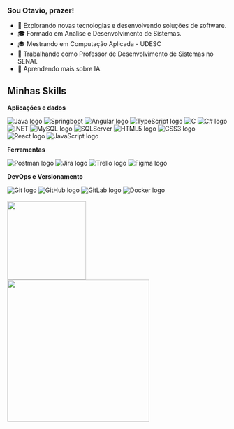 ### Sou Otavio, prazer!

- 🤔 Explorando novas tecnologias e desenvolvendo soluções de software.
- 🎓 Formado em Analise e Desenvolvimento de Sistemas.
- 🎓 Mestrando em Computação Aplicada - UDESC
- 💼 Trabalhando como Professor de Desenvolvimento de Sistemas no SENAI.
- 🌱 Aprendendo mais sobre IA.

## Minhas Skills

**Aplicações e dados**
<div align="start">
<img src="https://img.shields.io/badge/java-%23ED8B00.svg?style=for-the-badge&logo=openjdk&logoColor=white" alt="Java logo" />
<img title="Springboot" alt="Springboot" src="https://img.shields.io/badge/Springboot-6DB33F?style=for-the-badge&logo=spring-boot&logoColor=white" />
<img src="https://img.shields.io/badge/angular-%23DD0031.svg?style=for-the-badge&logo=angular&logoColor=white" alt="Angular logo" />
<img src="https://img.shields.io/badge/typescript-%23007ACC.svg?style=for-the-badge&logo=typescript&logoColor=white" alt="TypeScript logo" />
<img title="C" alt="C" src="https://img.shields.io/badge/C-00599C?style=for-the-badge&logo=c&logoColor=white" />
<img src="https://img.shields.io/badge/c%23-%23239120.svg?style=for-the-badge&logo=c-sharp&logoColor=white" alt="C# logo" />
<img title=".NET" alt=".NET" src="https://img.shields.io/badge/.NET-512BD4?style=for-the-badge&logo=.net&logoColor=white" />
<img src="https://img.shields.io/badge/mysql-%2300f.svg?style=for-the-badge&logo=mysql&logoColor=white" alt="MySQL logo" />
<img title="SQLServer" alt="SQLServer" src="https://img.shields.io/badge/Microsoft%20SQL%20Server-CC2927?style=for-the-badge&logo=microsoft-sql-server&logoColor=white" />
<img src="https://img.shields.io/badge/html5-%23E34F26.svg?style=for-the-badge&logo=html5&logoColor=white" alt="HTML5 logo" />
<img src="https://img.shields.io/badge/css3-%231572B6.svg?style=for-the-badge&logo=css3&logoColor=white" alt="CSS3 logo" />
<img src="https://img.shields.io/badge/react-%2320232a.svg?style=for-the-badge&logo=react&logoColor=%2361DAFB" alt="React logo" />
<img src="https://img.shields.io/badge/javascript-%23323330.svg?style=for-the-badge&logo=javascript&logoColor=%23F7DF1E" alt="JavaScript logo" />
</div>


**Ferramentas**

<div align="start">
<img src="https://img.shields.io/badge/postman-%23FD6C37.svg?style=for-the-badge&logo=postman&logoColor=white" alt="Postman logo" />
<img src="https://img.shields.io/badge/jira-%230A0FFF.svg?style=for-the-badge&logo=jira&logoColor=white" alt="Jira logo" />
<img src="https://img.shields.io/badge/trello-%230052CC.svg?style=for-the-badge&logo=trello&logoColor=white" alt="Trello logo" />
<img src="https://img.shields.io/badge/figma-%23F24E1E.svg?style=for-the-badge&logo=figma&logoColor=white" alt="Figma logo" />
</div>


**DevOps e Versionamento**

<div align="start">
<img src="https://img.shields.io/badge/git-%23F05033.svg?style=for-the-badge&logo=git&logoColor=white" alt="Git logo" />
<img src="https://img.shields.io/badge/github-%23121011.svg?style=for-the-badge&logo=github&logoColor=white" alt="GitHub logo" />
<img src="https://img.shields.io/badge/gitlab-%23121011.svg?style=for-the-badge&logo=gitlab&logoColor=white" alt="GitLab logo" />
<img src="https://img.shields.io/badge/docker-%230db7ed.svg?style=for-the-badge&logo=docker&logoColor=white" alt="Docker logo" />
</div>

<br/>

<a href="https://github.com/otavionvs" title="Perfil do Otavio">
  <img height="180em" src="https://github-readme-stats.vercel.app/api?username=otavionvs&theme=dracula&show_icons=true" />
  <img width="325em"  src="https://github-readme-stats.vercel.app/api/top-langs/?username=otavionvs&layout=compact&theme=dracula" />
</a>

